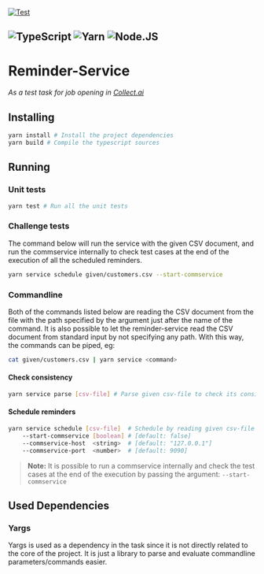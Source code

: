 [![Test](https://github.com/muhammetaliakbay/reminder-service/actions/workflows/test.yml/badge.svg)](https://github.com/muhammetaliakbay/reminder-service/actions/workflows/test.yml)

![TypeScript](https://img.shields.io/badge/TypeScript-007ACC?style=for-the-badge&logo=typescript&logoColor=white)
![Yarn](https://img.shields.io/badge/Yarn-2C8EBB?style=for-the-badge&logo=yarn&logoColor=white)
![Node.JS](https://img.shields.io/badge/Node.js-43853D?style=for-the-badge&logo=node-dot-js&logoColor=white)
---

# Reminder-Service
*As a test task for job opening in [Collect.ai](https://www.collect.ai)*

## Installing
```bash
yarn install # Install the project dependencies
yarn build # Compile the typescript sources
```

## Running

### Unit tests
```bash
yarn test # Run all the unit tests
```

### Challenge tests
The command below will run the service with the given CSV document, and run the commservice internally to check test cases at the end of the execution of all the scheduled reminders.
```bash
yarn service schedule given/customers.csv --start-commservice
```

### Commandline
Both of the commands listed below are reading the CSV document from the file with the path specified by the argument just after the name of the command.
It is also possible to let the reminder-service read the CSV document from standard input by not specifying any path.
With this way, the commands can be piped, eg:
```bash
cat given/customers.csv | yarn service <command>
```

#### Check consistency
```bash
yarn service parse [csv-file] # Parse given csv-file to check its consistency
```

#### Schedule reminders
```bash
yarn service schedule [csv-file]  # Schedule by reading given csv-file
    --start-commservice [boolean] # [default: false]
    --commservice-host  <string>  # [default: "127.0.0.1"]
    --commservice-port  <number>  # [default: 9090]
```
> **Note:** It is possible to run a commservice internally and check the test cases at the end of the execution by passing the argument: `--start-commservice`

## Used Dependencies

### Yargs
Yargs is used as a dependency in the task since it is not directly related to the core of the project.
It is just a library to parse and evaluate commandline parameters/commands easier.